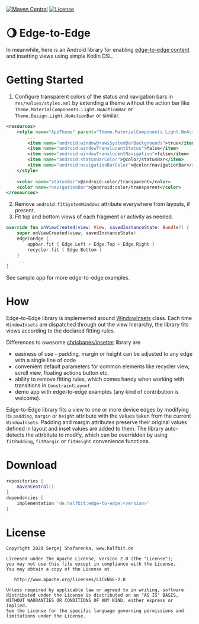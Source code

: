 [![Maven Central](http://img.shields.io/maven-central/v/de.halfbit/edge-to-edge.svg)](http://search.maven.org/#search%7Cga%7C1%7Cg%3A%22de.halfbit%22%20a%3A%22edge-to-edge%22)
[![License](https://img.shields.io/badge/License-Apache%202.0-blue.svg)](http://www.apache.org/licenses/LICENSE-2.0)

# 🌖 Edge-to-Edge 
In meanwhile, here is an Android library for enabling [edge-to-edge content](https://developer.android.com/guide/navigation/gesturenav) and insetting views using simple Kotlin DSL.

# Getting Started

1. Configure transparent colors of the status and navigation bars in `res/values/styles.xml` by extending a theme without the action bar like `Theme.MaterialComponents.Light.NoActionBar` or `Theme.Design.Light.NoActionBar` or similar.

```xml
<resources>
    <style name="AppTheme" parent="Theme.MaterialComponents.Light.NoActionBar">
        ...
        <item name="android:windowDrawsSystemBarBackgrounds">true</item>
        <item name="android:windowTranslucentStatus">false</item>
        <item name="android:windowTranslucentNavigation">false</item>
        <item name="android:statusBarColor">@color/statusBar</item>
        <item name="android:navigationBarColor">@color/navigationBar</item>
    </style>
    
    <color name="statusBar">@android:color/transparent</color>
    <color name="navigationBar">@android:color/transparent</color>
</resources>
```

2. Remove `android:fitSystemWindows` attribute everywhere from layouts, if present.
3. Fit top and bottom views of each fragment or activity as needed.

```kotlin
override fun onViewCreated(view: View, savedInstanceState: Bundle?) {
    super.onViewCreated(view, savedInstanceState)
    edgeToEdge {
        appbar.fit { Edge.Left + Edge.Top + Edge.Right }
        recycler.fit { Edge.Bottom }
    }
    ...
}
```

See sample app for more edge-to-edge examples.

# How

Edge-to-Edge library is implemented around [WindowInsets](https://developer.android.com/reference/android/view/WindowInsets) class. Each time `WindowInsets` are dispatched through out the view hierarchy, the library fits views according to the declared fitting rules.

Differences to awesome [chrisbanes/insetter](https://github.com/chrisbanes/insetter) library are
* easiness of use - padding, margin or height can be adjusted to any edge with a single line of code
* convenient default parameters for common elements like recycler view, scroll view, floating actions button etc.
* ability to remove fitting rules, which comes handy when working with transitions in `ConstraintLayout`
* demo app with edge-to-edge examples (any kind of contribution is welcome).

Edge-to-Edge library fits a view to one or more device edges by modifying its `padding`, `margin` or `height` attribute with  the values taken from the current `WindowInsets`. Padding and margin attributes preserve their original values defined in layout and inset values are added to them. The library auto-detects the attrbitute to modify, which can be overridden by using `fitPadding`, `fitMargin` or `fitHeight` convenience functions.

# Download
```gradle
repositories {
    mavenCentral()
}
dependencies {
    implementation 'de.halfbit:edge-to-edge:<version>'
}

```

# License
```
Copyright 2020 Sergej Shafarenka, www.halfbit.de

Licensed under the Apache License, Version 2.0 (the "License");
you may not use this file except in compliance with the License.
You may obtain a copy of the License at

   http://www.apache.org/licenses/LICENSE-2.0

Unless required by applicable law or agreed to in writing, software
distributed under the License is distributed on an "AS IS" BASIS,
WITHOUT WARRANTIES OR CONDITIONS OF ANY KIND, either express or implied.
See the License for the specific language governing permissions and
limitations under the License.
```
